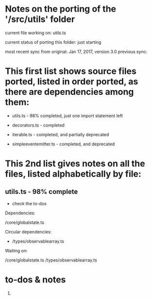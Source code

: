 # Notes on the porting of the '/src/utils' folder

current file working on: utils.ts

current status of porting this folder: just starting 

most recent sync from original: Jan 17, 2017, version 3.0
previous sync:


#  This first list shows source files ported, listed in order ported, as there are dependencies among them:

- utils.ts - 98% completed, just one import statement left

- decorators.ts - completed

- iterable.ts - completed, and partially deprecated

-  simpleeventemitter.ts  - completed, and deprecated



# This 2nd list gives notes on all the files, listed alphabetically by file:

## utils.ts - 98% complete
- check the to-dos

Dependencies:

/core/globalstate.ts


Circular dependencies: 

- /types/observablearray.ts 


Waiting on:

/core/globalstate.ts
/types/observablearray.ts



# to-dos & notes

1. 



